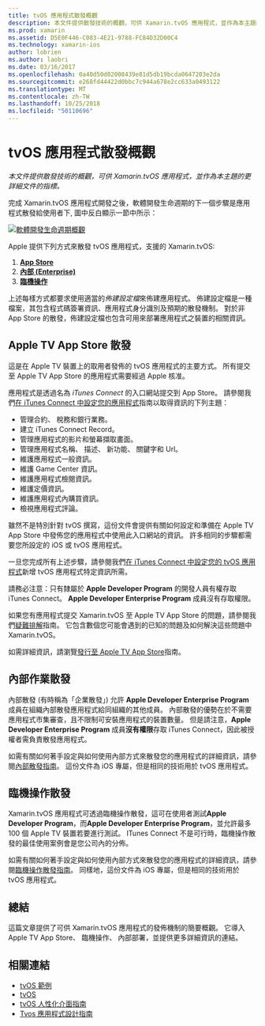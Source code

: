 ```yaml
---
title: tvOS 應用程式散發概觀
description: 本文件提供散發技術的概觀，可供 Xamarin.tvOS 應用程式，並作為本主題的更詳細文件的指標。
ms.prod: xamarin
ms.assetid: D5E0F446-C083-4E21-9788-FC84D32D00C4
ms.technology: xamarin-ios
author: lobrien
ms.author: laobri
ms.date: 03/16/2017
ms.openlocfilehash: 0a40d50d02008439e81d5db19bcda0647203e2da
ms.sourcegitcommit: e268fd44422d0bbc7c944a678e2cc633a0493122
ms.translationtype: MT
ms.contentlocale: zh-TW
ms.lasthandoff: 10/25/2018
ms.locfileid: "50110696"
---
```

# <a name="tvos-app-distribution-overview"></a>tvOS 應用程式散發概觀

_本文件提供散發技術的概觀，可供 Xamarin.tvOS 應用程式，並作為本主題的更詳細文件的指標。_


完成 Xamarin.tvOS 應用程式開發之後，軟體開發生命週期的下一個步驟是應用程式散發給使用者下, 圖中反白顯示一節中所示：


[![軟體開發生命週期概觀](images/publishingdiagram.png)](images/publishingdiagram.png#lightbox)


Apple 提供下列方式來散發 tvOS 應用程式，支援的 Xamarin.tvOS:

1. [**App Store**](#Apple-TV-App-Store-Distribution)
2. [**內部 (Enterprise)**](#In-House-Distribution) 
2. [**臨機操作**](#Ad_Hoc_Distribution) 

上述每樣方式都要求使用適當的*佈建設定檔*來佈建應用程式。 佈建設定檔是一種檔案，其包含程式碼簽署資訊、應用程式身分識別及預期的散發機制。 對於非 App Store 的散發，佈建設定檔也包含可用來部署應用程式之裝置的相關資訊。

<a name="Apple-TV-App-Store-Distribution" />

## <a name="apple-tv-app-store-distribution"></a>Apple TV App Store 散發

這是在 Apple TV 裝置上的取用者發佈的 tvOS 應用程式的主要方式。 所有提交至 Apple TV App Store 的應用程式需要經過 Apple 核准。

應用程式是透過名為 *iTunes Connect* 的入口網站提交到 App Store。 請參閱我們[在 iTunes Connect 中設定您的應用程式](~/ios/deploy-test/app-distribution/app-store-distribution/itunesconnect.md)指南以取得資訊的下列主題：

- 管理合約、 稅務和銀行業務。
- 建立 iTunes Connect Record。
- 管理應用程式的影片和螢幕擷取畫面。
- 管理應用程式名稱、 描述、 新功能、 關鍵字和 Url。
- 維護應用程式一般資訊。
- 維護 Game Center 資訊。
- 維護應用程式檢閱資訊。
- 維護定價資訊。
- 維護應用程式內購買資訊。
- 檢視應用程式評論。

雖然不是特別針對 tvOS 撰寫，這份文件會提供有關如何設定和準備在 Apple TV App Store 中發佈您的應用程式中使用此入口網站的資訊。 許多相同的步驟都需要您所設定的 iOS 或 tvOS 應用程式。

一旦您完成所有上述步驟，請參閱我們[在 iTunes Connect 中設定您的 tvOS 應用程式](~/ios/tvos/deploy-test/app-distribution/itunes-connect.md)新增 tvOS 應用程式特定資訊所需。

請務必注意：只有隸屬於 **Apple Developer Program** 的開發人員有權存取 iTunes Connect。 **Apple Developer Enterprise Program** 成員沒有存取權限。

如果您有應用程式提交 Xamarin.tvOS 至 Apple TV App Store 的問題，請參閱我們[疑難排解](~/ios/tvos/troubleshooting.md)指南。 它包含數個您可能會遇到的已知的問題及如何解決這些問題中 Xamarin.tvOS。

如需詳細資訊，請瀏覽[發行至 Apple TV App Store](~/ios/tvos/deploy-test/app-distribution/app-store-publishing.md)指南。

<a name="In-House-Distribution" />

## <a name="in-house-distribution"></a>內部作業散發

內部散發 (有時稱為「企業散發」) 允許 **Apple Developer Enterprise Program** 成員在組織內部散發應用程式給同組織的其他成員。 內部散發的優勢在於不需要應用程式市集審查，且不限制可安裝應用程式的裝置數量。 但是請注意，**Apple Developer Enterprise Program** 成員**沒有權限**存取 iTunes Connect，因此被授權者需負責散發應用程式。

如需有關如何著手設定與如何使用內部方式來散發您的應用程式的詳細資訊，請參閱[內部散發指南](~/ios/deploy-test/app-distribution/in-house-distribution.md)。 這份文件為 iOS 專屬，但是相同的技術用於 tvOS 應用程式。

<a name="Ad_Hoc_Distribution"/>

## <a name="ad-hoc-distribution"></a>臨機操作散發

Xamarin.tvOS 應用程式可透過臨機操作散發，這可在使用者測試**Apple Developer Program**，而**Apple Developer Enterprise Program**，並允許最多 100 個 Apple TV 裝置若要進行測試。 ITunes Connect 不是可行時，臨機操作散發的最佳使用案例會是您公司內的分佈。

如需有關如何著手設定與如何使用內部方式來散發您的應用程式的詳細資訊，請參閱[臨機操作散發指南](~/ios/deploy-test/app-distribution/ad-hoc-distribution.md)。 同樣地，這份文件為 iOS 專屬，但是相同的技術用於 tvOS 應用程式。

<a name="Summary" />

## <a name="summary"></a>總結

這篇文章提供了可供 Xamarin.tvOS 應用程式的發佈機制的簡要概觀。 它導入 Apple TV App Store、 臨機操作、 內部部署，並提供更多詳細資訊的連結。



## <a name="related-links"></a>相關連結

- [tvOS 範例](https://developer.xamarin.com/samples/tvos/all/)
- [tvOS](https://developer.apple.com/tvos/)
- [tvOS 人性化介面指南](https://developer.apple.com/tvos/human-interface-guidelines/)
- [Tvos 應用程式設計指南](https://developer.apple.com/library/prerelease/tvos/documentation/General/Conceptual/AppleTV_PG/)

